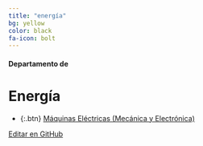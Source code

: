 ```yaml
---
title: "energía"
bg: yellow
color: black
fa-icon: bolt
---
```

#### Departamento de
# Energía

<!---
No poner los links de t.joinchat directamente,
>>>> NO USAR https://www.protectyourlinks.com/ <<<<
En lugar de https://t.me/joinchat/SaraSasasa-sa poner j/SaraSasasa-sa
-->

*  {:.btn} [Máquinas Eléctricas (Mecánica y Electrónica)](j/FEikRYZKovBvY6JO)


<span class="editongithub">
	<a href="{{site.github.repository_url}}/blob/master/{{page.path}}">
		<i class="fas fa-pen"></i> Editar en GitHub
	</a>
</span>
